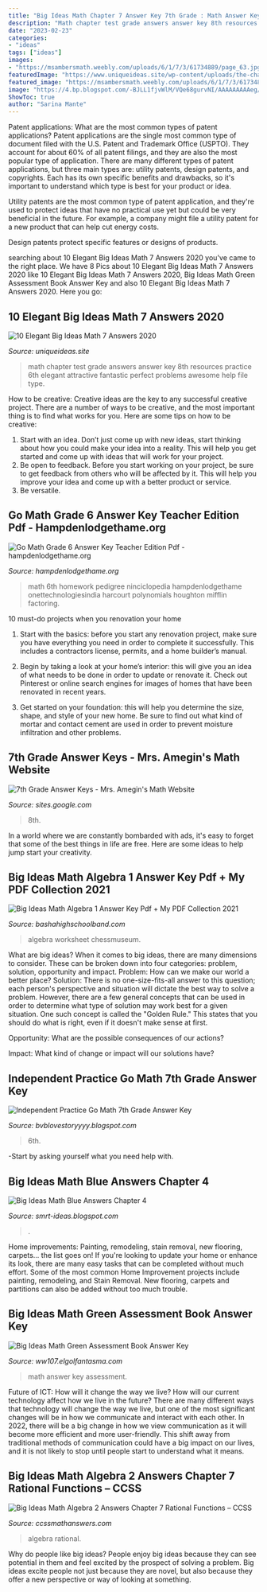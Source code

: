 ```yaml
---
title: "Big Ideas Math Chapter 7 Answer Key 7th Grade : Math Answer Key Assessment"
description: "Math chapter test grade answers answer key 8th resources practice 6th elegant attractive fantastic perfect problems awesome help file type"
date: "2023-02-23"
categories:
- "ideas"
tags: ["ideas"]
images:
- "https://msambersmath.weebly.com/uploads/6/1/7/3/61734889/page_63.jpg"
featuredImage: "https://www.uniqueideas.site/wp-content/uploads/the-chapter-test-big-ideas-math-11.jpg"
featured_image: "https://msambersmath.weebly.com/uploads/6/1/7/3/61734889/page_63.jpg"
image: "https://4.bp.blogspot.com/-BJLL1fjvWlM/VQe68gurvNI/AAAAAAAAAeg/vWhBerhCcvc/s1600/Alg%2B1%2BCh%2B9%2BReview%2BAnswer%2BKey0001.jpg"
ShowToc: true
author: "Sarina Mante"
---
```



Patent applications: What are the most common types of patent applications?
Patent applications are the single most common type of document filed with the U.S. Patent and Trademark Office (USPTO). They account for about 60% of all patent filings, and they are also the most popular type of application.
There are many different types of patent applications, but three main types are: utility patents, design patents, and copyrights. Each has its own specific benefits and drawbacks, so it's important to understand which type is best for your product or idea.

 Utility patents are the most common type of patent application, and they're used to protect ideas that have no practical use yet but could be very beneficial in the future. For example, a company might file a utility patent for a new product that can help cut energy costs.

Design patents protect specific features or designs of products.

	

		
searching about 10 Elegant Big Ideas Math 7 Answers 2020 you've came to the right place. We have 8 Pics about 10 Elegant Big Ideas Math 7 Answers 2020 like 10 Elegant Big Ideas Math 7 Answers 2020, Big Ideas Math Green Assessment Book Answer Key and also 10 Elegant Big Ideas Math 7 Answers 2020. Here you go:
		
    
## 10 Elegant Big Ideas Math 7 Answers 2020

<img loading=lazy src="https://www.uniqueideas.site/wp-content/uploads/the-chapter-test-big-ideas-math-11.jpg" onerror="this.onerror=null;this.src='https://tse4.mm.bing.net/th?id=OIP.FPzEVEqiji-2GoyjfV8N5QHaJZ&amp;pid=15.1';" alt="10 Elegant Big Ideas Math 7 Answers 2020">

_Source: uniqueideas.site_

>math chapter test grade answers answer key 8th resources practice 6th elegant attractive fantastic perfect problems awesome help file type. 

	

How to be creative:
Creative ideas are the key to any successful creative project. There are a number of ways to be creative, and the most important thing is to find what works for you. Here are some tips on how to be creative: 
1. Start with an idea. Don’t just come up with new ideas, start thinking about how you could make your idea into a reality. This will help you get started and come up with ideas that will work for your project. 
2. Be open to feedback. Before you start working on your project, be sure to get feedback from others who will be affected by it. This will help you improve your idea and come up with a better product or service. 
3. Be versatile.

    
## Go Math Grade 6 Answer Key Teacher Edition Pdf - Hampdenlodgethame.org

<img loading=lazy src="https://hampdenlodgethame.org/img/270327.jpg" onerror="this.onerror=null;this.src='https://tse3.mm.bing.net/th?id=OIP.-Wt1bdy1vcNcJfKl0edeKgHaEK&amp;pid=15.1';" alt="Go Math Grade 6 Answer Key Teacher Edition Pdf - hampdenlodgethame.org">

_Source: hampdenlodgethame.org_

>math 6th homework pedigree ninciclopedia hampdenlodgethame onettechnologiesindia harcourt polynomials houghton mifflin factoring. 

	

10 must-do projects when you renovation your home
1. Start with the basics: before you start any renovation project, make sure you have everything you need in order to complete it successfully. This includes a contractors license, permits, and a home builder’s manual.
2. Begin by taking a look at your home’s interior: this will give you an idea of what needs to be done in order to update or renovate it. Check out Pinterest or online search engines for images of homes that have been renovated in recent years.

3. Get started on your foundation: this will help you determine the size, shape, and style of your new home. Be sure to find out what kind of mortar and contact cement are used in order to prevent moisture infiltration and other problems.


    
## 7th Grade Answer Keys - Mrs. Amegin&#039;s Math Website

<img loading=lazy src="https://sites.google.com/site/mrsamegin/8th-grade--course-3/notes/8th-grade-hw-answer-keys/7th-grade-hw-answer-keys/jan122016/HW2.jpg?attredirects=0" onerror="this.onerror=null;this.src='https://tse3.mm.bing.net/th?id=OIP.6jAV05Cl7Q6m_RFKRMG03wHaJ4&amp;pid=15.1';" alt="7th Grade Answer Keys - Mrs. Amegin&#039;s Math Website">

_Source: sites.google.com_

>8th. 

	

In a world where we are constantly bombarded with ads, it's easy to forget that some of the best things in life are free. Here are some ideas to help jump start your creativity.

    
## Big Ideas Math Algebra 1 Answer Key Pdf + My PDF Collection 2021

<img loading=lazy src="https://4.bp.blogspot.com/-BJLL1fjvWlM/VQe68gurvNI/AAAAAAAAAeg/vWhBerhCcvc/s1600/Alg%2B1%2BCh%2B9%2BReview%2BAnswer%2BKey0001.jpg" onerror="this.onerror=null;this.src='https://tse1.mm.bing.net/th?id=OIP.a2odfrjrZMCeXwOm03VI7QHaKq&amp;pid=15.1';" alt="Big Ideas Math Algebra 1 Answer Key Pdf + My PDF Collection 2021">

_Source: bashahighschoolband.com_

>algebra worksheet chessmuseum. 

	

What are big ideas?
When it comes to big ideas, there are many dimensions to consider. These can be broken down into four categories: problem, solution, opportunity and impact. 
Problem: How can we make our world a better place? 
Solution: There is no one-size-fits-all answer to this question; each person's perspective and situation will dictate the best way to solve a problem. However, there are a few general concepts that can be used in order to determine what type of solution may work best for a given situation. One such concept is called the "Golden Rule." This states that you should do what is right, even if it doesn't make sense at first. 

Opportunity: What are the possible consequences of our actions? 

Impact: What kind of change or impact will our solutions have?

    
## Independent Practice Go Math 7th Grade Answer Key

<img loading=lazy src="https://msambersmath.weebly.com/uploads/6/1/7/3/61734889/page_63.jpg" onerror="this.onerror=null;this.src='https://tse3.mm.bing.net/th?id=OIP.S1Lke2Z0alO4tHoyEde7JQHaFj&amp;pid=15.1';" alt="Independent Practice Go Math 7th Grade Answer Key">

_Source: bvblovestoryyyy.blogspot.com_

>6th. 

	

-Start by asking yourself what you need help with.

    
## Big Ideas Math Blue Answers Chapter 4

<img loading=lazy src="https://media.cheggcdn.com/media/0d1/0d1d4c00-1a22-4a2a-b9a0-cb677054ee1b/image.png" onerror="this.onerror=null;this.src='https://tse2.mm.bing.net/th?id=OIP.epdY2eT6nNIhH55MZPaZIQHaJ4&amp;pid=15.1';" alt="Big Ideas Math Blue Answers Chapter 4">

_Source: smrt-ideas.blogspot.com_

>. 

	

Home improvements: Painting, remodeling, stain removal, new flooring, carpets... the list goes on!
If you're looking to update your home or enhance its look, there are many easy tasks that can be completed without much effort. Some of the most common Home Improvement projects include painting, remodeling, and Stain Removal. New flooring, carpets and partitions can also be added without too much trouble.

    
## Big Ideas Math Green Assessment Book Answer Key

<img loading=lazy src="http://cameronh726.weebly.com/uploads/2/3/3/7/23375714/1386857623.png" onerror="this.onerror=null;this.src='https://tse4.mm.bing.net/th?id=OIP.mVe490_6Bs1wvS6cyQeCvAHaKZ&amp;pid=15.1';" alt="Big Ideas Math Green Assessment Book Answer Key">

_Source: ww107.elgolfantasma.com_

>math answer key assessment. 

	

Future of ICT: How will it change the way we live?
How will our current technology affect how we live in the future? 
There are many different ways that technology will change the way we live, but one of the most significant changes will be in how we communicate and interact with each other. In 2022, there will be a big change in how we view communication as it will become more efficient and more user-friendly. This shift away from traditional methods of communication could have a big impact on our lives, and it is not likely to stop until people start to understand what it means.

    
## Big Ideas Math Algebra 2 Answers Chapter 7 Rational Functions – CCSS

<img loading=lazy src="https://ccssmathanswers.com/wp-content/uploads/2021/02/Big-Ideas-Math-Algebra-2-Answer-Key-Chapter-7-Rational-Functions-7.1-a-17.png" onerror="this.onerror=null;this.src='https://tse2.mm.bing.net/th?id=OIP.n6kgMeHhfjnQxEgzwmhbugHaDI&amp;pid=15.1';" alt="Big Ideas Math Algebra 2 Answers Chapter 7 Rational Functions – CCSS">

_Source: ccssmathanswers.com_

>algebra rational. 

	

Why do people like big ideas?
People enjoy big ideas because they can see potential in them and feel excited by the prospect of solving a problem. Big ideas excite people not just because they are novel, but also because they offer a new perspective or way of looking at something.

